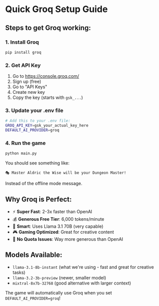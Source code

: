 # Quick Groq Setup Guide

## Steps to get Groq working:

### 1. Install Groq
```bash
pip install groq
```

### 2. Get API Key
1. Go to https://console.groq.com/
2. Sign up (free)
3. Go to "API Keys" 
4. Create new key
5. Copy the key (starts with `gsk_...`)

### 3. Update your .env file
```bash
# Add this to your .env file:
GROQ_API_KEY=gsk_your_actual_key_here
DEFAULT_AI_PROVIDER=groq
```

### 4. Run the game
```bash
python main.py
```

You should see something like:
```
🎭 Master Aldric the Wise will be your Dungeon Master!
```

Instead of the offline mode message.

## Why Groq is Perfect:
- ⚡ **Super Fast**: 2-3x faster than OpenAI
- 💰 **Generous Free Tier**: 6,000 tokens/minute 
- 🧠 **Smart**: Uses Llama 3.1 70B (very capable)
- 🎮 **Gaming Optimized**: Great for creative content
- 🚫 **No Quota Issues**: Way more generous than OpenAI

## Models Available:
- `llama-3.1-8b-instant` (what we're using - fast and great for creative tasks)
- `llama-3.2-3b-preview` (newer, smaller model)
- `mixtral-8x7b-32768` (good alternative with larger context)

The game will automatically use Groq when you set `DEFAULT_AI_PROVIDER=groq`!
